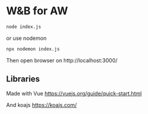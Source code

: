 # W&B for AW

```sh
node index.js
```

or use nodemon

```sh
npx nodemon index.js
```

Then open browser on http://localhost:3000/


## Libraries

Made with Vue https://vuejs.org/guide/quick-start.html

And koajs https://koajs.com/

